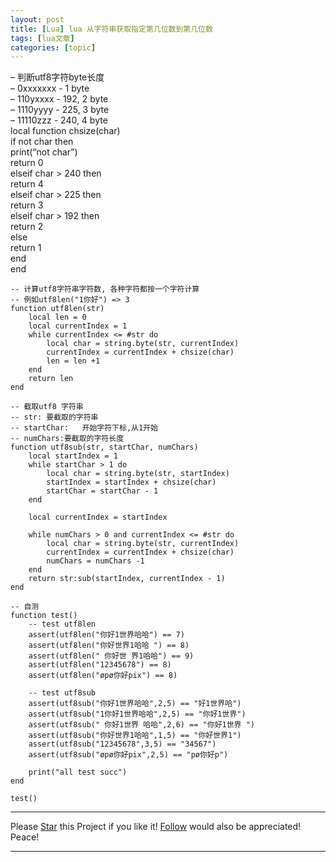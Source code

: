 ```yaml
---
layout: post
title: [Lua] lua 从字符串获取指定第几位数到第几位数  
tags: [lua文章]
categories: [topic]
---
```

– 判断utf8字符byte长度  
– 0xxxxxxx - 1 byte  
– 110yxxxx - 192, 2 byte  
– 1110yyyy - 225, 3 byte  
– 11110zzz - 240, 4 byte  
local function chsize(char)  
if not char then  
print(“not char”)  
return 0  
elseif char > 240 then  
return 4  
elseif char > 225 then  
return 3  
elseif char > 192 then  
return 2  
else  
return 1  
end  
end

    
    
    -- 计算utf8字符串字符数, 各种字符都按一个字符计算
    -- 例如utf8len("1你好") => 3
    function utf8len(str)
        local len = 0
        local currentIndex = 1
        while currentIndex <= #str do
    	    local char = string.byte(str, currentIndex)
    	    currentIndex = currentIndex + chsize(char)
    	    len = len +1
        end
        return len
    end
    
    -- 截取utf8 字符串
    -- str: 要截取的字符串
    -- startChar:   开始字符下标,从1开始
    -- numChars:要截取的字符长度
    function utf8sub(str, startChar, numChars)
        local startIndex = 1
        while startChar > 1 do
    	    local char = string.byte(str, startIndex)
    	    startIndex = startIndex + chsize(char)
    	    startChar = startChar - 1
        end
    
        local currentIndex = startIndex
        
        while numChars > 0 and currentIndex <= #str do
    	    local char = string.byte(str, currentIndex)
    	    currentIndex = currentIndex + chsize(char)
    	    numChars = numChars -1
        end
        return str:sub(startIndex, currentIndex - 1)
    end
    
    -- 自测
    function test()
        -- test utf8len
        assert(utf8len("你好1世界哈哈") == 7)
        assert(utf8len("你好世界1哈哈 ") == 8)
        assert(utf8len(" 你好世 界1哈哈") == 9)
        assert(utf8len("12345678") == 8)
        assert(utf8len("øpø你好pix") == 8)
    
        -- test utf8sub
        assert(utf8sub("你好1世界哈哈",2,5) == "好1世界哈")
        assert(utf8sub("1你好1世界哈哈",2,5) == "你好1世界")
        assert(utf8sub(" 你好1世界 哈哈",2,6) == "你好1世界 ")
        assert(utf8sub("你好世界1哈哈",1,5) == "你好世界1")
        assert(utf8sub("12345678",3,5) == "34567")
        assert(utf8sub("øpø你好pix",2,5) == "pø你好p")
        
        print("all test succ")
    end
    
    test()
    

* * *

Please [Star](https://github.com/tsangsi/hexo-theme-tsangsi) this Project if
you like it! [Follow](https://github.com/tsangsi) would also be appreciated!  
Peace!

* * *